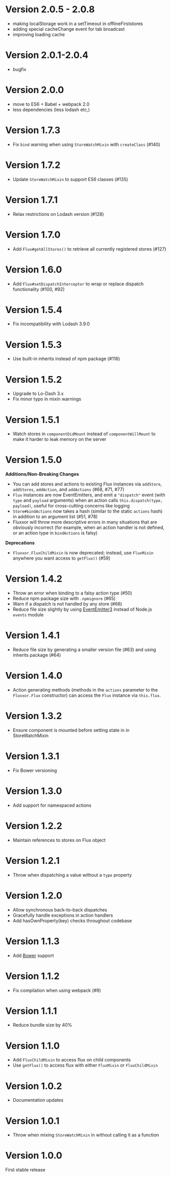 Version 2.0.5 - 2.0.8
=============
* making localStorage work in a setTimeout in offlineFirststores
* adding special cacheChange event for tab broadcast
* improving loading cache

Version 2.0.1-2.0.4
=============
* bugfix

Version 2.0.0
=============

* move to ES6 + Babel + webpack 2.0
* less dependencies (less lodash etc,)

Version 1.7.3
=============

* Fix `bind` warning when using `StoreWatchMixin` with `createClass` (#140)

Version 1.7.2
=============

* Update `StoreWatchMixin` to support ES6 classes (#135)

Version 1.7.1
=============

* Relax restrictions on Lodash version (#128)

Version 1.7.0
=============

* Add `Flux#getAllStores()` to retrieve all currently registered stores (#127)

Version 1.6.0
=============

* Add `Flux#setDispatchInterceptor` to wrap or replace dispatch functionality (#100, #92)

Version 1.5.4
=============

* Fix incompatibility with Lodash 3.9.0

Version 1.5.3
=============

* Use built-in inherits instead of npm package (#116)

Version 1.5.2
=============

* Upgrade to Lo-Dash 3.x
* Fix minor typo in mixin warnings

Version 1.5.1
=============

* Watch stores in `componentDidMount` instead of `componentWillMount` to make it harder to leak memory on the server

Version 1.5.0
=============

**Additions/Non-Breaking Changes**

* You can add stores and actions to existing Flux instances via `addStore`, `addStores`, `addAction`, and `addActions` (#68, #71, #77)
* `Flux` instances are now EventEmitters, and emit a `"dispatch"` event (with `type` and `payload` arguments) when an action calls `this.dispatch(type, payload)`, useful for cross-cutting concerns like logging
* `Store#bindActions` now takes a hash (similar to the static `actions` hash) in addition to an argument list (#51, #78)
* Fluxxor will throw more descriptive errors in many situations that are obviously incorrect (for example, when an action handler is not defined, or an action type in `bindActions` is falsy)

**Deprecations**

* `Fluxxor.FluxChildMixin` is now deprecated; instead, use `FluxMixin` anywhere you want access to `getFlux()` (#59)

Version 1.4.2
=============

* Throw an error when binding to a falsy action type (#50)
* Reduce npm package size with `.npmignore` (#65)
* Warn if a dispatch is not handled by any store (#66)
* Reduce file size slightly by using [EventEmitter3](https://github.com/3rd-Eden/EventEmitter3) instead of Node.js `events` module

Version 1.4.1
=============

* Reduce file size by generating a smaller version file (#63) and using inherits package (#64)

Version 1.4.0
=============

* Action generating methods (methods in the `actions` parameter to the `Fluxxor.Flux` constructor) can access the `Flux` instance via `this.flux`.

Version 1.3.2
=============

* Ensure component is mounted before setting state in in StoreWatchMixin

Version 1.3.1
=============

* Fix Bower versioning

Version 1.3.0
=============

* Add support for namespaced actions

Version 1.2.2
=============

* Maintain references to stores on Flux object

Version 1.2.1
=============

* Throw when dispatching a value without a `type` property

Version 1.2.0
=============

* Allow synchronous back-to-back dispatches
* Gracefully handle exceptions in action handlers
* Add hasOwnProperty(key) checks throughout codebase

Version 1.1.3
=============

* Add [Bower](http://bower.io/) support

Version 1.1.2
=============

* Fix compilation when using webpack (#9)

Version 1.1.1
=============

* Reduce bundle size by 40%

Version 1.1.0
=============

* Add `FluxChildMixin` to access flux on child components
* Use `getFlux()` to access flux with either `FluxMixin` or `FluxChildMixin`

Version 1.0.2
=============

* Documentation updates

Version 1.0.1
=============

* Throw when mixing `StoreWatchMixin` in without calling it as a function

Version 1.0.0
=============

First stable release
